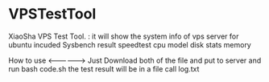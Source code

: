 # VPSTestTool
XiaoSha VPS Test Tool. : it will show the system info of vps server for ubuntu incuded Sysbench result speedtest cpu model disk stats memory

How to use <------> Just Download both of the file and put to server and run bash code.sh the test result will be in a file call log.txt
